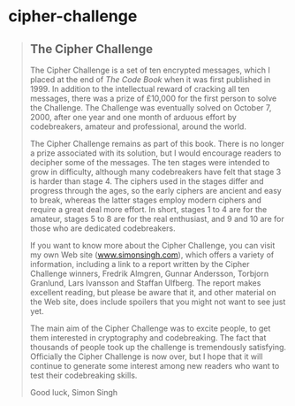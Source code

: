 # cipher-challenge

> ## The Cipher Challenge
>
> The Cipher Challenge is a set of ten encrypted messages, which I placed at the
end of *The Code Book* when it was first published in 1999. In addition to the
intellectual reward of cracking all ten messages, there was a prize of £10,000
for the first person to solve the Challenge. The Challenge was eventually solved
on October 7, 2000, after one year and one month of arduous effort by
codebreakers, amateur and professional, around the world.
>
> The Cipher Challenge remains as part of this book. There is no longer a prize
associated with its solution, but I would encourage readers to decipher some of
the messages. The ten stages were intended to grow in difficulty, although many
codebreakers have felt that stage 3 is harder than stage 4. The ciphers used in
the stages differ and progress through the ages, so the early ciphers are
ancient and easy to break, whereas the latter stages employ modern ciphers and
require a great deal more effort. In short, stages 1 to 4 are for the amateur,
stages 5 to 8 are for the real enthusiast, and 9 and 10 are for those who are
dedicated codebreakers.
>
> If you want to know more about the Cipher Challenge, you can visit my own Web
site (www.simonsingh.com), which offers a variety of information, including a
link to a report written by the Cipher Challenge winners, Fredrik Almgren,
Gunnar Andersson, Torbjorn Granlund, Lars Ivansson and Staffan Ulfberg. The
report makes excellent reading, but please be aware that it, and other material
on the Web site, does include spoilers that you might not want to see just yet.
>
> The main aim of the Cipher Challenge was to excite people, to get them
interested in cryptography and codebreaking. The fact that thousands of people
took up the challenge is tremendously satisfying. Officially the Cipher
Challenge is now over, but I hope that it will continue to generate some
interest among new readers who want to test their codebreaking skills.
>
> Good luck,
> Simon Singh
